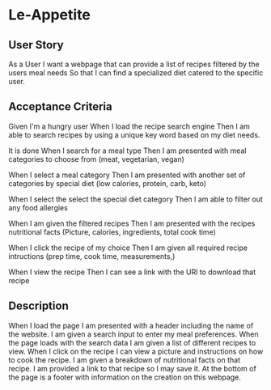 # Le-Appetite

## User Story

As a User I want a webpage that can provide a list of recipes filtered by the users meal needs
So that I can find a specialized diet catered to the specific user.

## Acceptance Criteria

Given I'm a hungry user
When I load the recipe search engine
Then I am able to search recipes by using a unique key word based on my diet needs.

It is done 
When I search for a meal type
Then I am presented with meal categories to choose from (meat, vegetarian, vegan)

When I select a meal category
Then I am presented with another set of categories by special diet (low calories, protein, carb, keto)

When I select the select the special diet category 
Then I am able to filter out any food allergies 

When I am given the filtered recipes
Then I am presented with the recipes nutritional facts (Picture, calories, ingredients, total cook time)

When I click the recipe of my choice
Then I am given all required recipe intructions (prep time, cook time, measurements,)

When I view the recipe 
Then I can see a link with the URl to download that recipe

## Description

When I load the page I am presented with a header including the name of the website. 
I am given a search input to enter my meal preferences. When the page loads with the search data I am given a list of different recipes to view. 
When I click on the recipe I can view a picture and instructions on how to cook the recipe. 
I am given a breakdown of nutritional facts on that recipe. I am provided a link to that recipe so I may save it. 
At the bottom of the page is a footer with information on the creation on this webpage.

